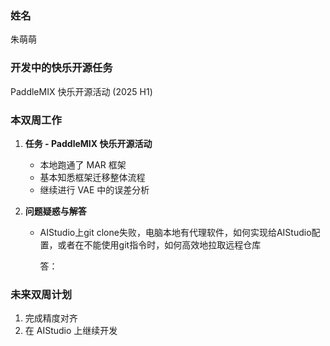 ### 姓名

朱萌萌

### 开发中的快乐开源任务

PaddleMIX 快乐开源活动 (2025 H1)

### 本双周工作

1. **任务 - PaddleMIX 快乐开源活动**

   - 本地跑通了 MAR 框架
   - 基本知悉框架迁移整体流程
   - 继续进行 VAE 中的误差分析

2. **问题疑惑与解答**


   - AIStudio上git clone失败，电脑本地有代理软件，如何实现给AIStudio配置，或者在不能使用git指令时，如何高效地拉取远程仓库

     答：

### 未来双周计划

1. 完成精度对齐
2. 在 AIStudio 上继续开发
